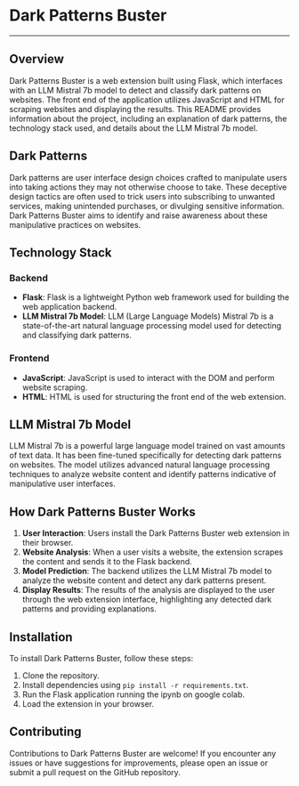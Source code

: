 # Dark Patterns Buster

---

## Overview

Dark Patterns Buster is a web extension built using Flask, which interfaces with an LLM Mistral 7b model to detect and classify dark patterns on websites. The front end of the application utilizes JavaScript and HTML for scraping websites and displaying the results. This README provides information about the project, including an explanation of dark patterns, the technology stack used, and details about the LLM Mistral 7b model.

## Dark Patterns

Dark patterns are user interface design choices crafted to manipulate users into taking actions they may not otherwise choose to take. These deceptive design tactics are often used to trick users into subscribing to unwanted services, making unintended purchases, or divulging sensitive information. Dark Patterns Buster aims to identify and raise awareness about these manipulative practices on websites.

## Technology Stack

### Backend
- **Flask**: Flask is a lightweight Python web framework used for building the web application backend.
- **LLM Mistral 7b Model**: LLM (Large Language Models) Mistral 7b is a state-of-the-art natural language processing model used for detecting and classifying dark patterns.

### Frontend
- **JavaScript**: JavaScript is used to interact with the DOM and perform website scraping.
- **HTML**: HTML is used for structuring the front end of the web extension.

## LLM Mistral 7b Model

LLM Mistral 7b is a powerful large language model trained on vast amounts of text data. It has been fine-tuned specifically for detecting dark patterns on websites. The model utilizes advanced natural language processing techniques to analyze website content and identify patterns indicative of manipulative user interfaces.

## How Dark Patterns Buster Works

1. **User Interaction**: Users install the Dark Patterns Buster web extension in their browser.
2. **Website Analysis**: When a user visits a website, the extension scrapes the content and sends it to the Flask backend.
3. **Model Prediction**: The backend utilizes the LLM Mistral 7b model to analyze the website content and detect any dark patterns present.
4. **Display Results**: The results of the analysis are displayed to the user through the web extension interface, highlighting any detected dark patterns and providing explanations.

## Installation

To install Dark Patterns Buster, follow these steps:

1. Clone the repository.
2. Install dependencies using `pip install -r requirements.txt`.
3. Run the Flask application running the ipynb on google colab.
4. Load the extension in your browser.

## Contributing

Contributions to Dark Patterns Buster are welcome! If you encounter any issues or have suggestions for improvements, please open an issue or submit a pull request on the GitHub repository.



